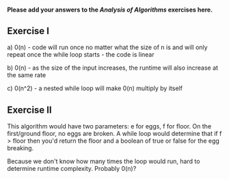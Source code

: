 #### Please add your answers to the **_Analysis of Algorithms_** exercises here.

## Exercise I

a)
0(n) - code will run once no matter what the size of n is and will only repeat once the while loop starts - the code is linear

b) 0(n) - as the size of the input increases, the runtime will also increase at the same rate

c) 0(n^2) - a nested while loop will make 0(n) multiply by itself

## Exercise II

This algorithm would have two parameters: e for eggs, f for floor. On the first/ground floor, no eggs are broken. A while loop would determine that if f > floor then you'd return the floor and a boolean of true or false for the egg breaking.

Because we don't know how many times the loop would run, hard to determine runtime complexity. Probably 0(n)?
